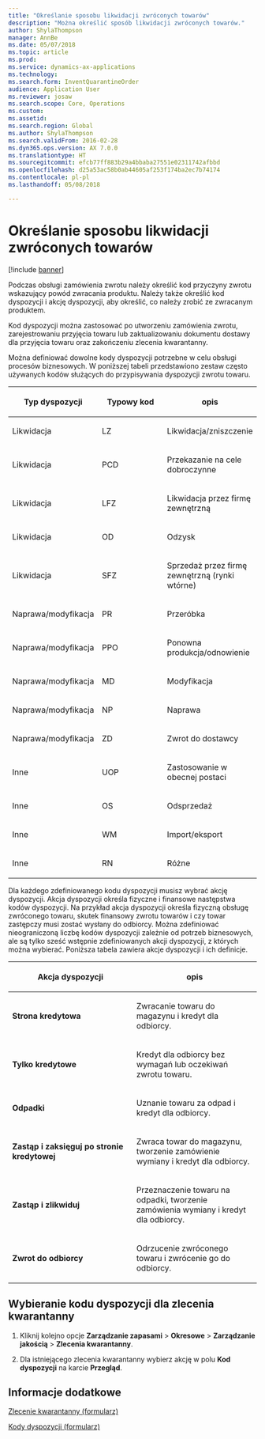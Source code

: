 ```yaml
---
title: "Określanie sposobu likwidacji zwróconych towarów"
description: "Można określić sposób likwidacji zwróconych towarów."
author: ShylaThompson
manager: AnnBe
ms.date: 05/07/2018
ms.topic: article
ms.prod: 
ms.service: dynamics-ax-applications
ms.technology: 
ms.search.form: InventQuarantineOrder
audience: Application User
ms.reviewer: josaw
ms.search.scope: Core, Operations
ms.custom: 
ms.assetid: 
ms.search.region: Global
ms.author: ShylaThompson
ms.search.validFrom: 2016-02-28
ms.dyn365.ops.version: AX 7.0.0
ms.translationtype: HT
ms.sourcegitcommit: efcb77ff883b29a4bbaba27551e02311742afbbd
ms.openlocfilehash: d25a53ac58b0ab44605af253f174ba2ec7b74174
ms.contentlocale: pl-pl
ms.lasthandoff: 05/08/2018

---
```


# <a name="specify-how-to-dispose-of-returned-items"></a>Określanie sposobu likwidacji zwróconych towarów 

[!include [banner](../includes/banner.md)]


Podczas obsługi zamówienia zwrotu należy określić kod przyczyny zwrotu wskazujący powód zwracania produktu. Należy także określić kod dyspozycji i akcję dyspozycji, aby określić, co należy zrobić ze zwracanym produktem.

Kod dyspozycji można zastosować po utworzeniu zamówienia zwrotu, zarejestrowaniu przyjęcia towaru lub zaktualizowaniu dokumentu dostawy dla przyjęcia towaru oraz zakończeniu zlecenia kwarantanny.

Można definiować dowolne kody dyspozycji potrzebne w celu obsługi procesów biznesowych. W poniższej tabeli przedstawiono zestaw często używanych kodów służących do przypisywania dyspozycji zwrotu towaru.

<table>
<colgroup>
<col style="width: 33%" />
<col style="width: 33%" />
<col style="width: 33%" />
</colgroup>
<thead>
<tr class="header">
<th><p>Typ dyspozycji</p></th>
<th><p>Typowy kod</p></th>
<th><p>opis</p></th>
</tr>
</thead>
<tbody>
<tr class="odd">
<td><p>Likwidacja</p></td>
<td><p>LZ</p></td>
<td><p>Likwidacja/zniszczenie</p></td>
</tr>
<tr class="even">
<td><p>Likwidacja</p></td>
<td><p>PCD</p></td>
<td><p>Przekazanie na cele dobroczynne</p></td>
</tr>
<tr class="odd">
<td><p>Likwidacja</p></td>
<td><p>LFZ</p></td>
<td><p>Likwidacja przez firmę zewnętrzną</p></td>
</tr>
<tr class="even">
<td><p>Likwidacja</p></td>
<td><p>OD</p></td>
<td><p>Odzysk</p></td>
</tr>
<tr class="odd">
<td><p>Likwidacja</p></td>
<td><p>SFZ</p></td>
<td><p>Sprzedaż przez firmę zewnętrzną (rynki wtórne)</p></td>
</tr>
<tr class="even">
<td><p>Naprawa/modyfikacja</p></td>
<td><p>PR</p></td>
<td><p>Przeróbka</p></td>
</tr>
<tr class="odd">
<td><p>Naprawa/modyfikacja</p></td>
<td><p>PPO</p></td>
<td><p>Ponowna produkcja/odnowienie</p></td>
</tr>
<tr class="even">
<td><p>Naprawa/modyfikacja</p></td>
<td><p>MD</p></td>
<td><p>Modyfikacja</p></td>
</tr>
<tr class="odd">
<td><p>Naprawa/modyfikacja</p></td>
<td><p>NP</p></td>
<td><p>Naprawa</p></td>
</tr>
<tr class="even">
<td><p>Naprawa/modyfikacja</p></td>
<td><p>ZD</p></td>
<td><p>Zwrot do dostawcy</p></td>
</tr>
<tr class="odd">
<td><p>Inne</p></td>
<td><p>UOP</p></td>
<td><p>Zastosowanie w obecnej postaci</p></td>
</tr>
<tr class="even">
<td><p>Inne</p></td>
<td><p>OS</p></td>
<td><p>Odsprzedaż</p></td>
</tr>
<tr class="odd">
<td><p>Inne</p></td>
<td><p>WM</p></td>
<td><p>Import/eksport</p></td>
</tr>
<tr class="even">
<td><p>Inne</p></td>
<td><p>RN</p></td>
<td><p>Różne</p></td>
</tr>
</tbody>
</table>


Dla każdego zdefiniowanego kodu dyspozycji musisz wybrać akcję dyspozycji. Akcja dyspozycji określa fizyczne i finansowe następstwa kodów dyspozycji. Na przykład akcja dyspozycji określa fizyczną obsługę zwróconego towaru, skutek finansowy zwrotu towarów i czy towar zastępczy musi zostać wysłany do odbiorcy. Można zdefiniować nieograniczoną liczbę kodów dyspozycji zależnie od potrzeb biznesowych, ale są tylko sześć wstępnie zdefiniowanych akcji dyspozycji, z których można wybierać. Poniższa tabela zawiera akcje dyspozycji i ich definicje.

<table>
<colgroup>
<col style="width: 50%" />
<col style="width: 50%" />
</colgroup>
<thead>
<tr class="header">
<th><p>Akcja dyspozycji</p></th>
<th><p>opis</p></th>
</tr>
</thead>
<tbody>
<tr class="odd">
<td><p><strong>Strona kredytowa</strong></p></td>
<td><p>Zwracanie towaru do magazynu i kredyt dla odbiorcy.</p></td>
</tr>
<tr class="even">
<td><p><strong>Tylko kredytowe</strong></p></td>
<td><p>Kredyt dla odbiorcy bez wymagań lub oczekiwań zwrotu towaru.</p></td>
</tr>
<tr class="odd">
<td><p><strong>Odpadki</strong></p></td>
<td><p>Uznanie towaru za odpad i kredyt dla odbiorcy.</p></td>
</tr>
<tr class="even">
<td><p><strong>Zastąp i zaksięguj po stronie kredytowej</strong></p></td>
<td><p>Zwraca towar do magazynu, tworzenie zamówienie wymiany i kredyt dla odbiorcy.</p></td>
</tr>
<tr class="odd">
<td><p><strong>Zastąp i zlikwiduj</strong></p></td>
<td><p>Przeznaczenie towaru na odpadki, tworzenie zamówienia wymiany i kredyt dla odbiorcy.</p></td>
</tr>
<tr class="even">
<td><p><strong>Zwrot do odbiorcy</strong></p></td>
<td><p>Odrzucenie zwróconego towaru i zwrócenie go do odbiorcy.</p></td>
</tr>
</tbody>
</table>


## <a name="select-a-disposition-code-for-a-quarantine-order"></a>Wybieranie kodu dyspozycji dla zlecenia kwarantanny

1.  Kliknij kolejno opcje **Zarządzanie zapasami** \> **Okresowe** \> **Zarządzanie jakością** \> **Zlecenia kwarantanny**.

2.  Dla istniejącego zlecenia kwarantanny wybierz akcję w polu **Kod dyspozycji** na karcie **Przegląd**.



## <a name="see-also"></a>Informacje dodatkowe

[Zlecenie kwarantanny (formularz)](https://technet.microsoft.com/en-us/library/aa554073(v=ax.60))

[Kody dyspozycji (formularz)](https://technet.microsoft.com/en-us/library/hh597113\(v=ax.60\))

  



